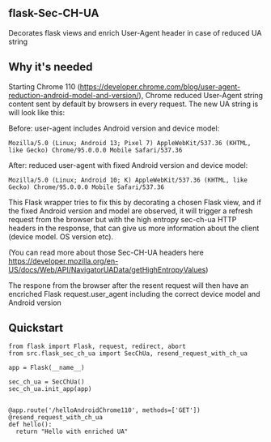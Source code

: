 ## flask-Sec-CH-UA
Decorates flask views and enrich User-Agent header in case of reduced UA string

## Why it's needed

Starting Chrome 110 (https://developer.chrome.com/blog/user-agent-reduction-android-model-and-version/), Chrome reduced User-Agent string content sent by default by browsers in every request.
The new UA string is will look like this:

Before: user-agent includes Android version and device model:

``` Mozilla/5.0 (Linux; Android 13; Pixel 7) AppleWebKit/537.36 (KHTML, like Gecko) Chrome/95.0.0.0 Mobile Safari/537.36 ```

After: reduced user-agent with fixed Android version and device model:

``` Mozilla/5.0 (Linux; Android 10; K) AppleWebKit/537.36 (KHTML, like Gecko) Chrome/95.0.0.0 Mobile Safari/537.36 ```


This Flask wrapper tries to fix this by decorating a chosen Flask view, and if the fixed Android version and model are observed, it will trigger a refresh request from the browser but with the high entropy sec-ch-ua HTTP headers in the response, that can give us more information about the client (device model. OS version etc).

  (You can read more about those Sec-CH-UA headers here https://developer.mozilla.org/en-US/docs/Web/API/NavigatorUAData/getHighEntropyValues)

The respone from the browser after the resent request will then have an encriched Flask request.user_agent including the correct device model and Android version 


## Quickstart

```
from flask import Flask, request, redirect, abort
from src.flask_sec_ch_ua import SecChUa, resend_request_with_ch_ua

app = Flask(__name__)

sec_ch_ua = SecChUa()
sec_ch_ua.init_app(app)


@app.route('/helloAndroidChrome110', methods=['GET'])
@resend_request_with_ch_ua
def hello():
  return "Hello with enriched UA"
```

